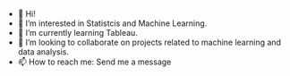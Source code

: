 - 👋 Hi!
- 👀 I’m interested in Statistcis and Machine Learning.
- 🌱 I’m currently learning Tableau.
- 💞️ I’m looking to collaborate on projects related to machine learning and data analysis.
- 📫 How to reach me: Send me a message

<!---
swetaprasad05/swetaprasad05 is a ✨ special ✨ repository because its `README.md` (this file) appears on your GitHub profile.
You can click the Preview link to take a look at your changes.
--->
